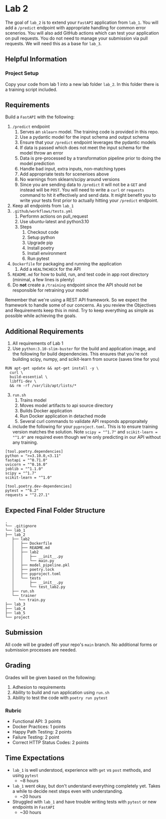 # Lab 2

The goal of `lab_2` is to extend your `FastAPI` application from `lab_1`. You will add a `/predict` endpoint with appropriate handling for common error scenerios. You will also add GitHub actions which can test your application on pull requests. You do not need to manage your submission via pull requests. We will need this as a base for `lab_3`.

## Helpful Information

### Project Setup

Copy your code from lab 1 into a new lab folder `lab_2`. In this folder there is a training script included.

## Requirements

Build a `FastAPI` with the following:

1. `/predict` endpoint
   1. Serves an `sklearn` model. The training code is provided in this repo.
   2. Use a pydantic model for the input schema and output schema
   3. Ensure that your `/predict` endpoint leverages the pydantic models
   4. If data is passed which does not meet the input schema for the model throw an error
   5. Data is pre-processed by a transformation pipeline prior to doing the model prediction
   6. Handle bad input, extra inputs, non-matching types
   7. Add appropriate tests for scenerioes above
   8. No warnings from sklearn/scipy around versions
   9. Since you are sending data to `/predict` it will not be a `GET` and instead will be `POST`. You will need to write a `curl` or `requests` command to hit it effectively and send data. It might benefit you to write your tests first prior to actually hitting your `/predict` endpoint.
2. Keep all endpoints from `lab_1`
3. `.github/workflows/tests.yml`
   1. Performn actions on pull_request
   2. Use ubuntu-latest and python3.10
   3. Steps
         1. Checkout code
         2. Setup python
         3. Upgrade pip
         4. Install poetry
         5. Install environment
         6. Run pytest
4. `Dockerfile` for packaging and running the application
   1. Add a `HEALTHCHECK` for the API
5. `README.md` for how to build, run, and test code in app root directory (minimal, a few lines is plenty)
6. Do **not** create a `/training` endpoint since the API should not be responsible for retraining your model

Remember that we're using a REST API framework. So we expect the framework to handle some of our concerns. As you review the Objectives and Requirements keep this in mind. Try to keep everything as simple as possible while achieving the goals.

## Additional Requirements

1. All requirements of Lab 1
2. Use `python:3.10-slim-buster` for the build and application image, and the following for build dependencies. This ensures that you're not building scipy, numpy, and scikit-learn from source (saves time for you)

```{Dockerfile}
RUN apt-get update && apt-get install -y \
  curl \
  build-essential \
  libffi-dev \
  && rm -rf /var/lib/apt/lists/*
```

3. `run.sh`
   1. Trains model
   2. Moves model artifacts to api source directory
   3. Builds Docker application
   4. Run Docker application in detached mode
   5. Several curl commands to validate API responds appropraitely
4. include the following for your `pyproject.toml`. This is to ensure training version matches the solution. Note `scipy = "^1.7"` and `scikit-learn = "^1.0"` are required even though we're only predicting in our API without any training.

```{toml}
[tool.poetry.dependencies]
python = ">=3.10.0,<3.11"
fastapi = "^0.71.0"
uvicorn = "^0.16.0"
joblib = "^1.1.0"
scipy = "^1.7"
scikit-learn = "^1.0"

[tool.poetry.dev-dependencies]
pytest = "^6.2"
requests = "^2.27.1"
```

## Expected Final Folder Structure

```{text}
.
└── .gitignore
└── lab_1
├── lab_2
   ├── lab2
   │   ├── Dockerfile
   │   ├── README.md
   │   ├── lab2
   │   │   ├── __init__.py
   │   │   └── main.py
   │   ├── model_pipeline.pkl
   │   ├── poetry.lock
   │   ├── pyproject.toml
   │   └── tests
   │       ├── __init__.py
   │       └── test_lab2.py
   ├── run.sh
   └── trainer
      └── train.py
├── lab_3
├── lab_4
├── lab_5
└── project
```

## Submission

All code will be graded off your repo's `main` branch. No additional forms or submission processes are needed.

## Grading

Grades will be given based on the following:

1. Adhesion to requirements
2. Ability to build and run application using `run.sh`
3. Ability to test the code with `poetry run pytest`

### Rubric

- Functional API: 3 points
- Docker Practices: 1 points
- Happy Path Testing: 2 points
- Failure Testing: 2 point
- Correct HTTP Status Codes: 2 points

## Time Expectations

- `lab_1` is well understood, experience with `get` vs `post` methods, and using `pytest`
  - ~8 hours
- `lab_1` went okay, but don't understand everything completely yet. Takes a while to decide next steps even with understanding.
  - ~20 hours
- Struggled with `lab_1` and have trouble writing tests with `pytest` or new endpoints in `FastAPI`
  - ~30 hours
